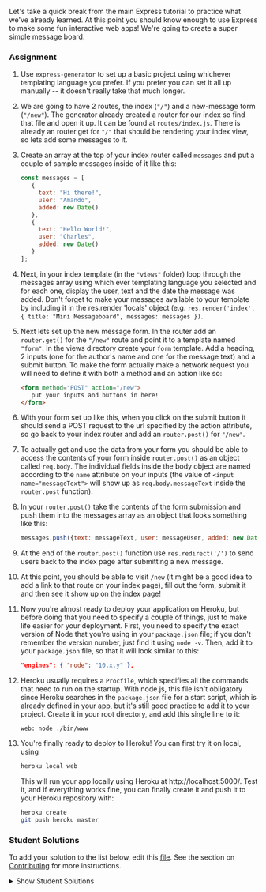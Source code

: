 Let's take a quick break from the main Express tutorial to practice what we've already learned.  At this point you should know enough to use Express to make some fun interactive web apps! We're going to create a super simple message board.

### Assignment

<div class="lesson-content__panel" markdown="1">

1.   Use `express-generator` to set up a basic project using whichever templating language you prefer. If you prefer you can set it all up manually -- it doesn't really take that much longer.
2.   We are going to have 2 routes, the index (`"/"`) and a new-message form (`"/new"`). The generator already created a router for our index so find that file and open it up.  It can be found at `routes/index.js`. There is already an router.get for `"/"` that should be rendering your index view, so lets add some messages to it.
3.   Create an array at the top of your index router called `messages` and put a couple of sample messages inside of it like this:

     ~~~javascript
     const messages = [
        {
          text: "Hi there!",
          user: "Amando",
          added: new Date()
        },
        {
          text: "Hello World!",
          user: "Charles",
          added: new Date()
        }
     ];
     ~~~

4.   Next, in your index template (in the `"views"` folder) loop through the messages array using which ever templating language you selected and for each one, display the user, text and the date the message was added. Don't forget to make your messages available to your template by including it in the res.render 'locals' object (e.g. `res.render('index', { title: "Mini Messageboard", messages: messages })`.
5.   Next lets set up the new message form.  In the router add an `router.get()` for the `"/new"` route and point it to a template named `"form"`. In the views directory create your `form` template. Add a heading, 2 inputs (one for the author's name and one for the message text) and a submit button. To make the form actually  make a network request you will need to define it with both a method and an action like so:

     ~~~html
     <form method="POST" action="/new">
        put your inputs and buttons in here!
     </form>
     ~~~

6.   With your form set up like this, when you click on the submit button it should send a POST request to the url specified by the action attribute, so go back to your index router and add an `router.post()` for `"/new"`.
7.   To actually get and use the data from your form you should be able to access the contents of your form inside `router.post()` as an object called `req.body`. The individual fields inside the body object are named according to the `name` attribute on your inputs (the value of `<input name="messageText">` will show up as `req.body.messageText` inside the `router.post` function).
8.   In your `router.post()` take the contents of the form submission and push them into the messages array as an object that looks something like this:

     ~~~javascript
     messages.push({text: messageText, user: messageUser, added: new Date()});
     ~~~

9.   At the end of the `router.post()` function use `res.redirect('/')` to send users back to the index page after submitting a new message.
10.  At this point, you should be able to visit `/new` (it might be a good idea to add a link to that route on your index page), fill out the form, submit it and then see it show up on the index page!
11.  Now you're almost ready to deploy your application on Heroku, but before doing that you need to specify a couple of things, just to make life easier for your deployment. First, you need to specify the exact version of Node that you're using in your `package.json` file; if you don't remember the version number, just find it using `node -v`. Then, add it to your `package.json` file, so that it will look similar to this:

     ~~~json
     "engines": { "node": "10.x.y" },
     ~~~

12.  Heroku usually requires a `Procfile`, which specifies all the commands that need to run on the startup. With node.js, this file isn't obligatory since Heroku searches in the `package.json` file for a start script, which is already defined in your app, but it's still good practice to add it to your project. Create it in your root directory, and add this single line to it:

     ~~~
     web: node ./bin/www
     ~~~

13.  You're finally ready to deploy to Heroku! You can first try it on local, using 

     ~~~bash
     heroku local web
     ~~~

     This will run your app locally using Heroku at http://localhost:5000/. Test it, and if everything works fine, you can finally create it and push it to your Heroku repository with:

     ~~~bash  
     heroku create
     git push heroku master
     ~~~

</div>

### Student Solutions
To add your solution to the list below, edit this [file](https://github.com/TheOdinProject/curriculum/blob/master/nodeJS/express-basics/Express-Mini-Message-Board.md). See the section on [Contributing](http://github.com/TheOdinProject/curriculum/blob/master/contributing.md) for more instructions.

<details markdown="block">
  <summary> Show Student Solutions </summary>

- Add your solution below this line!
- [Angelo's Solution](https://github.com/angelokora/mini-message-board) - [View in Browser](https://pacific-retreat-03328.herokuapp.com)
- [Morgan's Solution](https://github.com/morganbonhomme/message_board) - [View in Browser](https://fast-plains-46479.herokuapp.com/)
- [Kevin's Solution](https://github.com/kevinbeall/Message_board) - [View in Browser](https://ancient-oasis-00535.herokuapp.com/)
- [Randolph's Solution](https://github.com/RandolphCisneros/mini-message-board) - [View in Browser](https://mini-message-board-randolph.herokuapp.com/) 
- [filipni's Solution](https://github.com/filipni/mini-messageboard) - [View in Browser](https://filipni-messageboard.herokuapp.com/) 
- [sodip's Solution](https://github.com/sodip101/MiniMessageboard) - [View in Browser](https://mini-messageboard.herokuapp.com/)
- [yldrmali's Solution](https://github.com/yldrmali/mini_message_board) - [View in Browser](https://sleepy-harbor-09438.herokuapp.com/)
- [Julio's Solution](https://github.com/julio22b/mini-message-board) - [View in Browser](https://tranquil-earth-41894.herokuapp.com/)
- [Katarzyna Kaswen-Wilk's Solution](https://github.com/kikupiku/mini-message-board) - [View in Browser](https://afternoon-hamlet-45199.herokuapp.com/)
- [Braxton Lemmon's Solution](https://github.com/braxtonlemmon/message-board-express) - [View in Browser](https://serene-wildwood-68527.herokuapp.com/)
- [Hammad Ahmed's Solution](https://github.com/shammadahmed/mini-message-board) - [View in Browser](https://express-mini-message-board.herokuapp.com/)
- [Igorashs's Solution](https://github.com/igorashs/mini-message-board) - [View in Browser](https://damp-badlands-14798.herokuapp.com/)
- [autumnchris's Solution](https://github.com/autumnchris/mini-message-board-demo) - [View in Browser](https://autumnchris-message-board-demo.herokuapp.com)
- [Obylisk's Solution](https://github.com/obylisk/miniMessageBoard) - [View in Browser](https://obylisk-mini-message-board.herokuapp.com/)
- [Kris Tobiasson's Solution](https://github.com/highpockets/message-board.git) - [View in Browser](https://peaceful-spire-16849.herokuapp.com/)
- [Zakariye Yusuf's Solution](https://github.com/ZYusuf10/miniMsg) - [View in Browser](https://infinite-beyond-66667.herokuapp.com/)
- [Henrique Sousa's Solution](https://github.com/Henrique-Sousa/mini-message-board) - [View in Browser](https://desolate-sea-58239.herokuapp.com/)
- [tracy2811's Solution](https://github.com/tracy2811/mini-message-board) - [View in Browser](https://mysterious-ravine-54562.herokuapp.com/)
- [Alain Suarez's Solution](https://gitlab.com/asuar/node-message-board) - [View in Browser](https://calm-peak-40614.herokuapp.com/)
- [Slashflex's Solution](https://github.com/Slashflex/Basic-node-setup) - [View in Browser](https://basic-node-setup.herokuapp.com/)
- [Vollantre's Solution](https://github.com/vollantre/mini_message_board) - [View in Browser](https://minimessageboard.herokuapp.com/)
- [MikkRou's Solution](https://github.com/MikkRou/mini-message-board) - [View in Browser](https://quiet-wave-64873.herokuapp.com/)
- [Ryan Lewin's Solution](https://github.com/ryan-lewin/mini-message-board) - [View in Browswer](https://morning-stream-91838.herokuapp.com/)
- [Eljoey's Solution](https://github.com/eljoey/message_board) - [View in Browswer](https://salty-river-84330.herokuapp.com/)
- [Vedat's Solution](https://github.com/mvedataydin/express-message-board) - [View in Browser](https://immense-woodland-14248.herokuapp.com/)
- [Henry Kirya's Solution](https://github.com/harrika/messakira) - [View in Browser](https://messakira.herokuapp.com/)
- [djolesusername's Solution](https://messages2019.herokuapp.com/) - [View in Browser](https://messages2019.herokuapp.com/)
- [tbmreza's Solution](https://github.com/tbmreza/odinproject-node2/) - [View in Browser](https://reza-message-board.herokuapp.com)
- [Morgan's Solution](https://github.com/morgando/message-board) - [View in Browser](https://polar-meadow-92800.herokuapp.com/)
- [JamCry's Solution](https://github.com/jamcry/express-message-board) - [View in Browser](https://pacific-beach-38765.herokuapp.com/)
- [Agnieszka's Solution](https://github.com/atarsa/mini-msg-board-express) - [View in Browser](https://quiet-hollows-16705.herokuapp.com)
- [Jake's Solution](https://github.com/jdonahue135/miniMessageBoard) - [View in Browser](https://sheltered-hollows-81080.herokuapp.com/)
- [Andrécio's Solution](https://github.com/andreciobezerra/Messages-board) - [View in Browser](https://safe-wave-54774.herokuapp.com/)
- [Ifeanyichukwu's Solution](https://github.com/Anyitechs/Message_boardApp) - [View in Browser](https://boiling-temple-35917.herokuapp.com/)
- [Ryan Floyd's Solution](https://github.com/MrRyanFloyd/mini-message-board) - [View in Browser](https://odin-mini-message-board.herokuapp.com/)
- [Aron's Solution](https://github.com/aronfischer/mern_message_board) - [View in Browser](https://aronfischer.github.io/mern_message_board/)
- [Siegmeister's Solution](https://github.com/the-siegmeister/mini-message-board) - [View in Browser](https://salty-ridge-30513.herokuapp.com/)
- [Christian's Solution](https://github.com/calamis/mini-messageboard) - [View in Browser](https://lit-mountain-92977.herokuapp.com/)
- [0xtaf's Solution](https://github.com/0xtaf/mini-message-board) - [View in Browser](https://immense-hamlet-03503.herokuapp.com/)
- [Emil Dimitrov's Solution](https://github.com/edmtrv/mini-message-board) - [View in Browser](https://thawing-badlands-31259.herokuapp.com/)
- [mmboyce's Solution](https://github.com/mmboyce/mini-message-board) - [View in Browser](https://enigmatic-taiga-64239.herokuapp.com/)
- [Scott Bowles's Solution](https://github.com/scottBowles/express-practice-mini-messageboard) - [View in Browser](https://salty-savannah-75073.herokuapp.com/)
 - [barrysweeney's Solution](https://github.com/barrysweeney/mini-message-board) - [View in Browser](https://dry-reaches-26545.herokuapp.com/)
 - [ranmaru22's Solution](https://github.com/ranmaru22/mini-message-board) - [View in Browser](https://tranquil-falls-97148.herokuapp.com)
 - [Joe Thompson's Solution](https://github.com/jlthompso/mini_message_board) - [View in Browser](https://fathomless-wildwood-49674.herokuapp.com/)
 - [Vorelli's Solution](https://github.com/Vorelli/mini-message-board) - [View in Browser](https://intense-earth-77741.herokuapp.com/)
 - [Tulio Vieira's Solution](https://github.com/tulio-vieira/mini-message-board) - [View in Browser](https://mini-message-board-app.herokuapp.com/)
</details>
